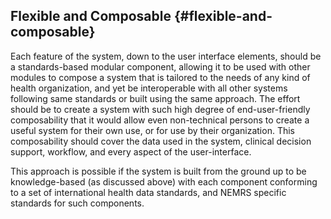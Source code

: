 ## Flexible and Composable {#flexible-and-composable}

Each feature of the system, down to the user interface elements, should be a standards-based modular component, allowing it to be used with other modules to compose a system that is tailored to the needs of any kind of health organization, and yet be interoperable with all other systems following same standards or built using the same approach. The effort should be to create a system with such high degree of end-user-friendly composability that it would allow even non-technical persons to create a useful system for their own use, or for use by their organization. This composability should cover the data used in the system, clinical decision support, workflow, and every aspect of the user-interface.

This approach is possible if the system is built from the ground up to be knowledge-based (as discussed above) with each component conforming to a set of international health data standards, and NEMRS specific standards for such components.